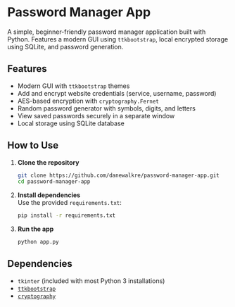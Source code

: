 # Password Manager App

A simple, beginner-friendly password manager application built with Python. Features a modern GUI using `ttkbootstrap`, local encrypted storage using SQLite, and password generation.

## Features

- Modern GUI with `ttkbootstrap` themes
- Add and encrypt website credentials (service, username, password)
- AES-based encryption with `cryptography.Fernet`
- Random password generator with symbols, digits, and letters
- View saved passwords securely in a separate window
- Local storage using SQLite database

## How to Use

1. **Clone the repository**  
   ```bash
   git clone https://github.com/danewalkre/password-manager-app.git
   cd password-manager-app
   ```

2. **Install dependencies**  
   Use the provided `requirements.txt`:
   ```bash
   pip install -r requirements.txt
   ```

3. **Run the app**  
   ```bash
   python app.py
   ```

## Dependencies

- `tkinter` (included with most Python 3 installations)
- [`ttkbootstrap`](https://ttkbootstrap.readthedocs.io/en/latest/)
- [`cryptography`](https://pypi.org/project/cryptography/)
